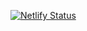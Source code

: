 [![Netlify Status](https://api.netlify.com/api/v1/badges/b7b61f30-7776-4282-b2b0-0b35c3a0729c/deploy-status)](https://app.netlify.com/sites/mdote/deploys)